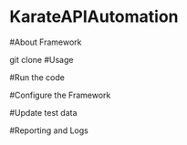 # KarateAPIAutomation

#About Framework

git clone 
#Usage

#Run the code

#Configure the Framework


#Update test data

#Reporting and Logs
